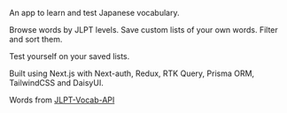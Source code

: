 An app to learn and test Japanese vocabulary.

Browse words by JLPT levels. Save custom lists of your own words. Filter and sort them.

Test yourself on your saved lists.

Built using Next.js with Next-auth, Redux, RTK Query, Prisma ORM, TailwindCSS and DaisyUI.

Words from [JLPT-Vocab-API](https://jlpt-vocab-api.vercel.app/)
